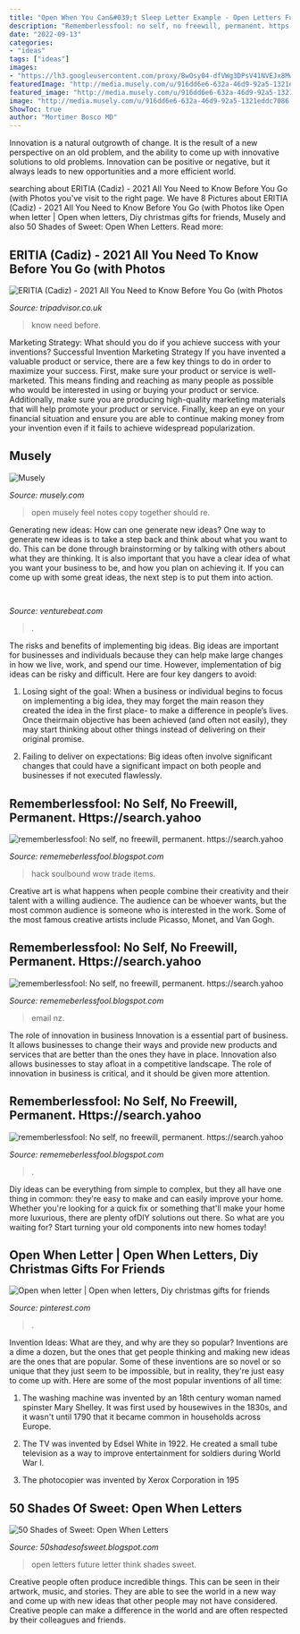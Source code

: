 ```yaml
---
title: "Open When You Can&#039;t Sleep Letter Example - Open Letters Future Letter Think Shades Sweet"
description: "Rememberlessfool: no self, no freewill, permanent. https://search.yahoo"
date: "2022-09-13"
categories:
- "ideas"
tags: ["ideas"]
images:
- "https://lh3.googleusercontent.com/proxy/BwOsy04-dfVWg3DPsV41NVEJx8MwP_QAy85insqTfeZ7R0pgkk2haMe5Hu-sGwRwuth1ZUv3pshosvMv1UgzSaKPvBU=w1200-h630-n-k-no-nu"
featuredImage: "http://media.musely.com/u/916dd6e6-632a-46d9-92a5-1321eddc7086.jpg"
featured_image: "http://media.musely.com/u/916dd6e6-632a-46d9-92a5-1321eddc7086.jpg"
image: "http://media.musely.com/u/916dd6e6-632a-46d9-92a5-1321eddc7086.jpg"
ShowToc: true
author: "Mortimer Bosco MD"
---
```



Innovation is a natural outgrowth of change. It is the result of a new perspective on an old problem, and the ability to come up with innovative solutions to old problems. Innovation can be positive or negative, but it always leads to new opportunities and a more efficient world.

	

		
searching about ERITIA (Cadiz) - 2021 All You Need to Know Before You Go (with Photos you've visit to the right page. We have 8 Pictures about ERITIA (Cadiz) - 2021 All You Need to Know Before You Go (with Photos like Open when letter | Open when letters, Diy christmas gifts for friends, Musely and also 50 Shades of Sweet: Open When Letters. Read more:
		
    
## ERITIA (Cadiz) - 2021 All You Need To Know Before You Go (with Photos

<img loading=lazy src="https://media-cdn.tripadvisor.com/media/photo-s/12/65/6d/a0/fachada.jpg" onerror="this.onerror=null;this.src='https://tse1.mm.bing.net/th?id=OIP.tjnQ9NLBrE3ce-IUnc3nNQAAAA&amp;pid=15.1';" alt="ERITIA (Cadiz) - 2021 All You Need to Know Before You Go (with Photos">

_Source: tripadvisor.co.uk_

>know need before. 

	

Marketing Strategy: What should you do if you achieve success with your inventions?
Successful Invention Marketing Strategy
If you have invented a valuable product or service, there are a few key things to do in order to maximize your success. First, make sure your product or service is well-marketed. This means finding and reaching as many people as possible who would be interested in using or buying your product or service. Additionally, make sure you are producing high-quality marketing materials that will help promote your product or service. Finally, keep an eye on your financial situation and ensure you are able to continue making money from your invention even if it fails to achieve widespread popularization.

    
## Musely

<img loading=lazy src="http://media.musely.com/u/916dd6e6-632a-46d9-92a5-1321eddc7086.jpg" onerror="this.onerror=null;this.src='https://tse1.mm.bing.net/th?id=OIP.m0eNXwZpK2Mp04lGVfXaEQHaKs&amp;pid=15.1';" alt="Musely">

_Source: musely.com_

>open musely feel notes copy together should re. 

	

Generating new ideas: How can one generate new ideas?
One way to generate new ideas is to take a step back and think about what you want to do. This can be done through brainstorming or by talking with others about what they are thinking. It is also important that you have a clear idea of what you want your business to be, and how you plan on achieving it. If you can come up with some great ideas, the next step is to put them into action.

    
## 

<img loading=lazy src="https://venturebeat.com/wp-content/uploads/2018/09/IMG_20180903_102707-1.jpg?w=757" onerror="this.onerror=null;this.src='https://tse3.mm.bing.net/th?id=OIP.Dnhhdm2edEw4m6F1HTB_ZgHaF3&amp;pid=15.1';" alt="">

_Source: venturebeat.com_

>. 

	

The risks and benefits of implementing big ideas.
Big ideas are important for businesses and individuals because they can help make large changes in how we live, work, and spend our time. However, implementation of big ideas can be risky and difficult. Here are four key dangers to avoid:
1. Losing sight of the goal: When a business or individual begins to focus on implementing a big idea, they may forget the main reason they created the idea in the first place- to make a difference in people’s lives. Once theirmain objective has been achieved (and often not easily), they may start thinking about other things instead of delivering on their original promise.

2. Failing to deliver on expectations: Big ideas often involve significant changes that could have a significant impact on both people and businesses if not executed flawlessly.

    
## Rememberlessfool: No Self, No Freewill, Permanent. Https://search.yahoo

<img loading=lazy src="https://1.bp.blogspot.com/-edKBpx3wS-M/Xktc6OFKyAI/AAAAAAAAdAc/uyaR86eIPZ8zyUAGduqeaRsY6i70OEkvACLcBGAsYHQ/s1600/Untitled613.png" onerror="this.onerror=null;this.src='https://tse3.mm.bing.net/th?id=OIP.w-24-0n0kDP7HeWSvDmPEAHaEK&amp;pid=15.1';" alt="rememberlessfool: No self, no freewill, permanent. https://search.yahoo">

_Source: rememeberlessfool.blogspot.com_

>hack soulbound wow trade items. 

	

Creative art is what happens when people combine their creativity and their talent with a willing audience. The audience can be whoever wants, but the most common audience is someone who is interested in the work. Some of the most famous creative artists include Picasso, Monet, and Van Gogh.

    
## Rememberlessfool: No Self, No Freewill, Permanent. Https://search.yahoo

<img loading=lazy src="https://1.bp.blogspot.com/-6dFF4bQL6SM/Xjn76fqlz4I/AAAAAAAAcVg/xSssdHnm5QI4AZUU-_x8qUQHW7Bf4uROwCLcBGAsYHQ/s1600/Untitled303.png" onerror="this.onerror=null;this.src='https://tse2.mm.bing.net/th?id=OIP.IaB9HBExZ_DmzdE8p7Rz2AHaEK&amp;pid=15.1';" alt="rememberlessfool: No self, no freewill, permanent. https://search.yahoo">

_Source: rememeberlessfool.blogspot.com_

>email nz. 

	

The role of innovation in business
Innovation is a essential part of business. It allows businesses to change their ways and provide new products and services that are better than the ones they have in place. Innovation also allows businesses to stay afloat in a competitive landscape. The role of innovation in business is critical, and it should be given more attention.

    
## Rememberlessfool: No Self, No Freewill, Permanent. Https://search.yahoo

<img loading=lazy src="https://lh3.googleusercontent.com/proxy/BwOsy04-dfVWg3DPsV41NVEJx8MwP_QAy85insqTfeZ7R0pgkk2haMe5Hu-sGwRwuth1ZUv3pshosvMv1UgzSaKPvBU=w1200-h630-n-k-no-nu" onerror="this.onerror=null;this.src='https://tse1.mm.bing.net/th?id=OIP.0-0-czHoc565JLFPF0Kc6QHaFj&amp;pid=15.1';" alt="rememberlessfool: No self, no freewill, permanent. https://search.yahoo">

_Source: rememeberlessfool.blogspot.com_

>. 

	

Diy ideas can be everything from simple to complex, but they all have one thing in common: they're easy to make and can easily improve your home. Whether you're looking for a quick fix or something that'll make your home more luxurious, there are plenty ofDIY solutions out there. So what are you waiting for? Start turning your old components into new homes today!

    
## Open When Letter | Open When Letters, Diy Christmas Gifts For Friends

<img loading=lazy src="https://i.pinimg.com/originals/1a/f3/33/1af333e8a728c9df96b312e09e151d2e.jpg" onerror="this.onerror=null;this.src='https://tse3.mm.bing.net/th?id=OIP.4WNeOO4DHgsqdJ2Yz42i1AHaFj&amp;pid=15.1';" alt="Open when letter | Open when letters, Diy christmas gifts for friends">

_Source: pinterest.com_

>. 

	

Invention Ideas: What are they, and why are they so popular?
Inventions are a dime a dozen, but the ones that get people thinking and making new ideas are the ones that are popular. Some of these inventions are so novel or so unique that they just seem to be impossible, but in reality, they're just easy to come up with. Here are some of the most popular inventions of all time: 
1. The washing machine was invented by an 18th century woman named spinster Mary Shelley. It was first used by housewives in the 1830s, and it wasn't until 1790 that it became common in households across Europe.

2. The TV was invented by Edsel White in 1922. He created a small tube television as a way to improve entertainment for soldiers during World War I.

3. The photocopier was invented by Xerox Corporation in 195
    
## 50 Shades Of Sweet: Open When Letters

<img loading=lazy src="https://1.bp.blogspot.com/-cCnjOcjllyU/VX-V4-pdOmI/AAAAAAAAANg/n-jGWhkyXlE/s1600/IMG_0902.jpg" onerror="this.onerror=null;this.src='https://tse2.mm.bing.net/th?id=OIP.X6BVN7sHKzR88M94n7D3TAHaJ4&amp;pid=15.1';" alt="50 Shades of Sweet: Open When Letters">

_Source: 50shadesofsweet.blogspot.com_

>open letters future letter think shades sweet. 

	

Creative people often produce incredible things. This can be seen in their artwork, music, and stories. They are able to see the world in a new way and come up with new ideas that other people may not have considered. Creative people can make a difference in the world and are often respected by their colleagues and friends.

